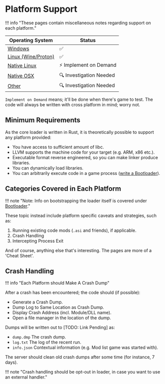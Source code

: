 ﻿# Platform Support

!!! info "These pages contain miscellaneous notes regarding support on each platform."

| Operating System                    | Status                 |
| ----------------------------------- | ---------------------- |
| [Windows](./Windows.md)             | ✅                      |
| [Linux (Wine/Proton)](./Windows.md) | ✅                      |
| [Native Linux](./Linux.md)          | ⚡ Implement on Demand  |
| [Native OSX](./OSX.md)              | 🔍 Investigation Needed |
| [Other](./Other.md)                 | 🔍 Investigation Needed |

`Implement on Demand` means; it'll be done when there's game to test.
The code will always be written with cross platform in mind; worry not.

## Minimum Requirements

As the core loader is written in Rust, it is theoretically possible to support any platform provided:

- You have access to sufficient amount of libc.
- LLVM supports the machine code for your target (e.g. ARM, x86 etc.).
- Executable format reverse engineered, so you can make linker produce libraries.
- You can dynamically load libraries.
- You can arbitrarily execute code in a game process ([write a Bootloader](../../Research/Bootloaders/About.md)).

## Categories Covered in Each Platform

!!! note "Note: Info on bootstrapping the loader itself is covered under [Bootloader](../Platforms/About.md)."

These topic instead include platform specific caveats and strategies, such as:

1. Running existing code mods (`.asi` and friends), if applicable.
2. Crash Handling
3. Intercepting Process Exit

And of course, anything else that's interesting.
The pages are more of a 'Cheat Sheet'.

## Crash Handling

!!! info "Each Platform should Make A Crash Dump"

After a crash has been encountered; the code should (if possible):

- Generate a Crash Dump.
- Dump Log to Same Location as Crash Dump.
- Display Crash Address (incl. Module/DLL name).
- Open a file manager in the location of the dump.

Dumps will be written out to [TODO: Link Pending] as:

- `dump.dmp` The crash dump.
- `log.txt` The log of the recent run.
- `info.json` Contextual information (e.g. Mod list game was started with).

The server should clean old crash dumps after some time (for instance, 7 days).

!!! note "Crash handling should be opt-out in loader, in case you want to use an external handler."